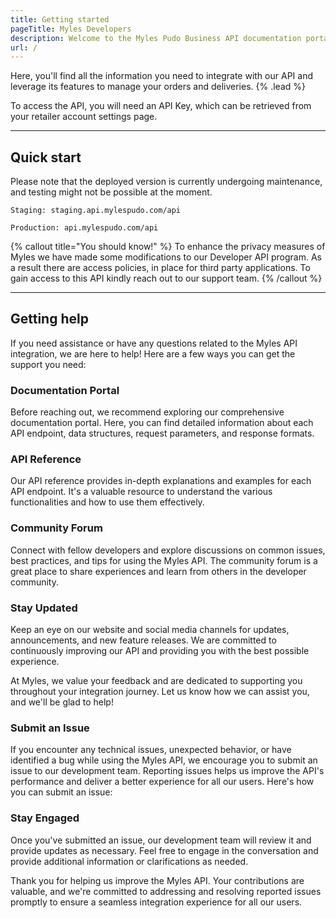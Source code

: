 ```yaml
---
title: Getting started
pageTitle: Myles Developers
description: Welcome to the Myles Pudo Business API documentation portal!.
url: /
---
```


Here, you'll find all the information you need to integrate with our API and leverage its features to manage your orders and deliveries. {% .lead %}

To access the API, you will need an API Key, which can be retrieved from your retailer account settings page.

---

## Quick start

Please note that the deployed version is currently undergoing maintenance, and testing might not be possible at the moment.

```shell
Staging: staging.api.mylespudo.com/api
```

```shell
Production: api.mylespudo.com/api
```

{% callout title="You should know!" %}
To enhance the privacy measures of Myles we have made some modifications to our Developer API program. As a result there are access policies, in place for third party applications. To gain access to this API kindly reach out to our support team.
{% /callout %}

---

## Getting help

If you need assistance or have any questions related to the Myles API integration, we are here to help! Here are a few ways you can get the support you need:

### Documentation Portal

Before reaching out, we recommend exploring our comprehensive documentation portal. Here, you can find detailed information about each API endpoint, data structures, request parameters, and response formats.

### API Reference

Our API reference provides in-depth explanations and examples for each API endpoint. It's a valuable resource to understand the various functionalities and how to use them effectively.

### Community Forum

Connect with fellow developers and explore discussions on common issues, best practices, and tips for using the Myles API. The community forum is a great place to share experiences and learn from others in the developer community.

### Stay Updated

Keep an eye on our website and social media channels for updates, announcements, and new feature releases. We are committed to continuously improving our API and providing you with the best possible experience.

At Myles, we value your feedback and are dedicated to supporting you throughout your integration journey. Let us know how we can assist you, and we'll be glad to help!

### Submit an Issue

If you encounter any technical issues, unexpected behavior, or have identified a bug while using the Myles API, we encourage you to submit an issue to our development team. Reporting issues helps us improve the API's performance and deliver a better experience for all our users. Here's how you can submit an issue:

### Stay Engaged

Once you've submitted an issue, our development team will review it and provide updates as necessary. Feel free to engage in the conversation and provide additional information or clarifications as needed.

Thank you for helping us improve the Myles API. Your contributions are valuable, and we're committed to addressing and resolving reported issues promptly to ensure a seamless integration experience for all our users.
